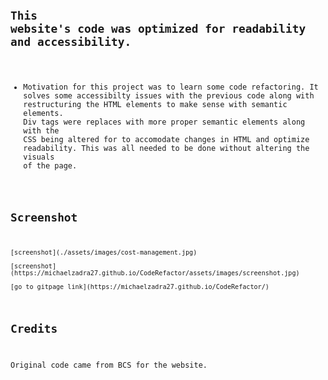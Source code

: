 # <Code Refactor Project>
## This website's code was optimized for readability and accessibility.

- Motivation for this project was to learn some code refactoring. It solves some accessibilty issues with the previous code along with restructuring the HTML elements to make sense with semantic elements. Div tags were replaces with more proper semantic elements along with the CSS being altered for to accomodate changes in HTML and optimize readability. This was all needed to be done without altering the visuals of the page.


## Screenshot

    [screenshot](./assets/images/cost-management.jpg)
    
    [screenshot](https://michaelzadra27.github.io/CodeRefactor/assets/images/screenshot.jpg)
    
    [go to gitpage link](https://michaelzadra27.github.io/CodeRefactor/)

## Credits
Original code came from BCS for the website.
